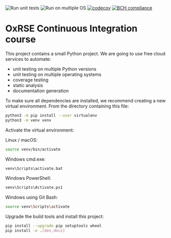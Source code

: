 ![Run unit tests](https://github.com/jkrol8/ci-course/workflows/Run%20unit%20tests/badge.svg)
![Run on multiple OS](https://github.com/jkrol8/ci-course/workflows/Run%20on%20multiple%20OS/badge.svg)
[![codecov](https://codecov.io/gh/jkrol8/ci-course/branch/main/graph/badge.svg?token=6EK5KCFRPS)](undefined)
[![BCH compliance](https://bettercodehub.com/edge/badge/jkrol8/ci-course?branch=main)](https://bettercodehub.com/)
# OxRSE Continuous Integration course

This project contains a small Python project. We are going to use free cloud services to automate:

- unit testing on multiple Python versions
- unit testing on multiple operating systems
- coverage testing
- static analysis
- documentation generation

To make sure all dependencies are installed, we recommend creating a new virtual environment.
From the directory containing this file:

```bash
python3 -m pip install --user virtualenv
python3 -m venv venv
```

Activate the virtual environment:

Linux / macOS:
```bash
source venv/bin/activate
```

Windows cmd.exe:
```bash
venv\Scripts\activate.bat
```

Windows PowerShell:
```bash
venv\Scripts\Activate.ps1
```

Windows using Git Bash:
```bash
source venv\Scripts\activate
```

Upgrade the build tools and install this project:

```bash
pip install --upgrade pip setuptools wheel
pip install -e .[dev,docs]
```
